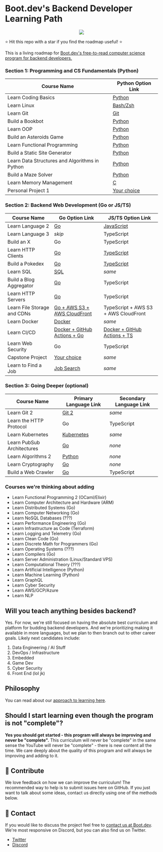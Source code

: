 # Boot.dev's Backend Developer Learning Path

<p align="center">
  <img src="https://github.com/bootdotdev/bootdev/assets/4583705/7a1184f1-bb43-45fa-a363-f18f8309056f" />
</p>

⭐ Hit this repo with a star if you find the roadmap useful! ⭐

This is a living roadmap for [Boot.dev's free-to-read computer science program for backend developers.](https://www.boot.dev)

### Section 1: Programming and CS Fundamentals (Python)

| Course Name                                    | Python Option Link                                                                 |
| ---------------------------------------------- | ---------------------------------------------------------------------------------- |
| Learn Coding Basics                            | [Python](https://www.boot.dev/courses/learn-code-python)                           |
| Learn Linux                                    | [Bash/Zsh](https://www.boot.dev/courses/learn-linux)                               |
| Learn Git                                      | [Git](https://www.boot.dev/courses/learn-git)                                      |
| Build a Bookbot                                | [Python](https://www.boot.dev/courses/build-bookbot-python)                        |
| Learn OOP                                      | [Python](https://www.boot.dev/courses/learn-object-oriented-programming-python)    |
| Build an Asteroids Game                        | [Python](https://www.boot.dev/courses/build-asteroids-python)                      |
| Learn Functional Programming                   | [Python](https://www.boot.dev/courses/learn-functional-programming-python)         |
| Build a Static Site Generator                  | [Python](https://www.boot.dev/courses/build-static-site-generator-python)          |
| Learn Data Structures and Algorithms in Python | [Python](https://www.boot.dev/courses/learn-data-structures-and-algorithms-python) |
| Build a Maze Solver                            | [Python](https://www.boot.dev/courses/build-maze-solver-python)                    |
| Learn Memory Management                        | [C](https://www.boot.dev/courses/learn-memory-management-c)                        |
| Personal Project 1                             | [Your choice](https://www.boot.dev/courses/build-personal-project-1)               |

### Section 2: Backend Web Development (Go or JS/TS)

| Course Name                 | Go Option Link                                                                         | JS/TS Option Link                                                                                 |
| --------------------------- | -------------------------------------------------------------------------------------- | ------------------------------------------------------------------------------------------------- |
| Learn Language 2            | [Go](https://www.boot.dev/courses/learn-golang)                                        | [JavaScript](https://www.boot.dev/courses/learn-javascript)                                       |
| Learn Language 3            | _skip_                                                                                 | TypeScript                                                                                        |
| Build an X                  | Go                                                                                     | TypeScript                                                                                        |
| Learn HTTP Clients          | [Go](https://www.boot.dev/courses/learn-http-clients-golang)                           | [TypeScript](https://www.boot.dev/courses/learn-http-clients-typescript)                          |
| Build a Pokedex             | [Go](https://www.boot.dev/courses/build-pokedex-cli-golang)                            | [TypeScript](https://www.boot.dev/courses/build-pokedex-cli-typescript)                           |
| Learn SQL                   | [SQL](https://www.boot.dev/courses/learn-sql)                                          | _same_                                                                                            |
| Build a Blog Aggregator     | [Go](https://www.boot.dev/courses/build-blog-aggregator-golang)                        | TypeScript                                                                                        |
| Learn HTTP Servers          | [Go](https://www.boot.dev/courses/learn-http-servers-golang)                           | TypeScript                                                                                        |
| Learn File Storage and CDNs | [Go + AWS S3 + AWS CloudFront](https://www.boot.dev/courses/learn-file-servers-s3-cloudfront-golang) | TypeScript + AWS S3 + AWS CloudFront                                                |
| Learn Docker                | [Docker](https://www.boot.dev/courses/learn-docker)                                    | _same_                                                                                            |
| Learn CI/CD                 | [Docker + GitHub Actions + Go](https://www.boot.dev/courses/learn-ci-cd-github-docker) | [Docker + GitHub Actions + TS](https://www.boot.dev/courses/learn-ci-cd-github-docker-typescript) |
| Learn Web Security          | Go                                                                                     | TypeScript                                                                                        |
| Capstone Project            | [Your choice](https://www.boot.dev/courses/build-capstone-project)                     | _same_                                                                                            |
| Learn to Find a Job         | [Job Search](https://www.boot.dev/courses/learn-job-search)                            | _same_                                                                                            |

### Section 3: Going Deeper (optional)

| Course Name                | Primary Language Link                                            | Secondary Language Link |
| -------------------------- | ---------------------------------------------------------------- | ----------------------- |
| Learn Git 2                | [Git 2](https://www.boot.dev/courses/learn-git-2)                | _same_                  |
| Learn the HTTP Protocol    | Go                                                               | TypeScript              |
| Learn Kubernetes           | [Kubernetes](https://www.boot.dev/courses/learn-kubernetes)      | _same_                  |
| Learn PubSub Architectures | [Go](https://www.boot.dev/courses/learn-pub-sub-rabbitmq)        | _none_                  |
| Learn Algorithms 2         | [Python](https://www.boot.dev/courses/learn-algorithms-2-python) | _none_                  |
| Learn Cryptography         | [Go](https://www.boot.dev/courses/learn-cryptography-golang)     | _none_                  |
| Build a Web Crawler        | [Go](https://www.boot.dev/courses/build-web-crawler-golang)      | TypeScript              |

### Courses we're thinking about adding

- Learn Functional Programming 2 (OCaml/Elixir)
- Learn Computer Architecture and Hardware (ARM)
- Learn Distributed Systems (Go)
- Learn Computer Networking (Go)
- Learn NoSQL Databases (???)
- Learn Performance Engineering (Go)
- Learn Infrastructure as Code (Terraform)
- Learn Logging and Telemetry (Go)
- Learn Clean Code (Go)
- Learn Discrete Math for Programmers (Go)
- Learn Operating Systems (???)
- Learn Compilers (Go)
- Learn Server Administration (Linux/Standard VPS)
- Learn Computational Theory (???)
- Learn Artificial Intelligence (Python)
- Learn Machine Learning (Python)
- Learn GraphQL
- Learn Cyber Security
- Learn AWS/GCP/Azure
- Learn NLP

## Will you teach anything besides backend?

Yes. For now, we're still focused on having the absolute best curriculum and platform for budding backend developers. And we're prioritizing making it available in more languages, but we plan to then branch out to other career goals. Likely next candidates include:

1. Data Engineering / AI Stuff
2. DevOps / Infrastructure
3. Embedded
4. Game Dev
5. Cyber Security
6. Front End (lol jk)

## Philosophy

You can read about our [approach to learning here](https://blog.boot.dev/about/).

## Should I start learning even though the program is not "complete"?

**Yes you should get started - this program will always be improving and never be "complete".** This curriculum will never be "complete" in the same sense the YouTube will never be "complete" - there is new content all the time. We care deeply about the quality of this program and will always be improving and adding to it.

## 👏 Contribute

We love feedback on how we can improve the curriculum! The recommended way to help is to submit issues here on GitHub. If you just want to talk about some ideas, contact us directly using one of the methods below.

## 💬 Contact

If you would like to discuss the project feel free to [contact us at Boot.dev](https://blog.boot.dev/contact/). We're most responsive on Discord, but you can also find us on Twitter.

- [Twitter](https://twitter.com/bootdotdev)
- [Discord](https://www.boot.dev/community)
